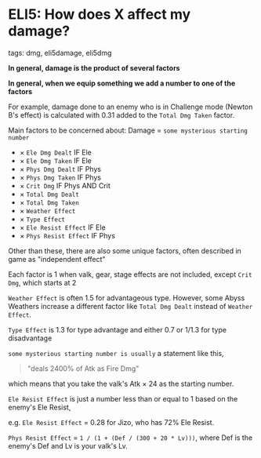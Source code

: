 # ELI5: How does X affect my damage?
tags: dmg, eli5damage, eli5dmg

**In general, damage is the product of several factors**

**In general, when we equip something we add a number to one of the factors**

For example, damage done to an enemy who is in Challenge mode (Newton B's effect) is calculated with 0.31 added to the `Total Dmg Taken` factor.

Main factors to be concerned about:
Damage = `some mysterious starting number`
- × `Ele Dmg Dealt` IF Ele
- × `Ele Dmg Taken` IF Ele
- × `Phys Dmg Dealt` IF Phys
- × `Phys Dmg Taken` IF Phys
- × `Crit Dmg` IF Phys AND Crit
- × `Total Dmg Dealt`
- × `Total Dmg Taken`
- × `Weather Effect`
- × `Type Effect`
- × `Ele Resist Effect` IF Ele
- × `Phys Resist Effect` IF Phys

Other than these, there are also some unique factors, often described in game as "independent effect"

Each factor is 1 when valk, gear, stage effects are not included, except `Crit Dmg`, which starts at 2

`Weather Effect` is often 1.5 for advantageous type. However, some Abyss Weathers increase a different factor like `Total Dmg Dealt` instead of `Weather Effect`.

`Type Effect` is 1.3 for type advantage and either 0.7 or 1/1.3 for type disadvantage

`some mysterious starting number is usually` a statement like this,
>"deals 2400% of Atk as Fire Dmg"

which means that you take the valk's Atk × 24 as the starting number.

`Ele Resist Effect` is just a number less than or equal to 1
based on the enemy's Ele Resist,

e.g. `Ele Resist Effect` = 0.28 for Jizo, who has 72% Ele Resist.

`Phys Resist Effect` = `1 / (1 + (Def / (300 + 20 * Lv)))`, 
where Def is the enemy's Def and Lv is your valk's Lv.